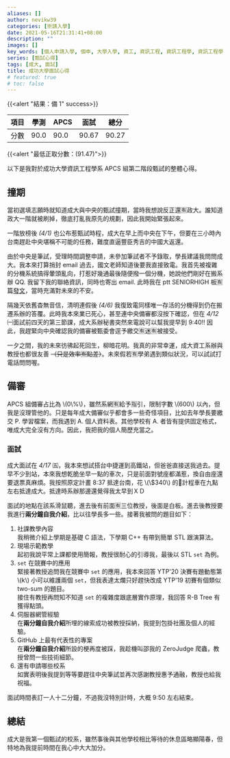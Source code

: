 ```yaml
---
aliases: []
author: nevikw39
categories: [🈸請入學]
date: 2021-05-16T21:31:41+08:00
description: ""
images: []
key_words: [個人申請入學, 個申, 大學入學, 資工, 資訊工程, 資訊工程學, 資訊工程學系, 資工系, 一階, 二階, 備審, 審查資料, 甄試, 撞期]
series: [甄試心得]
tags: [成大, 面試]
title: 成功大學面試心得
# featured: true
# toc: false
---
```


{{<alert "結果：備 1" success>}}

| 項目 | 學測   | APCS | 面試    | 總分    |
|----|------|------|-------|-------|
| 分數 | 90.0 | 90.0 | 90.67 | 90.27 |

{{<alert "最低正取分數：\(91.47\)">}}

以下是我對於成功大學資訊工程學系 APCS 組第二階段甄試的整體心得。

## 撞期

當初選填志願時就知道成大與中央的甄試撞期，當時我想說反正還🈶️政大。誰知道政大一階就被刷掉，徹底打亂我原先的規劃，因此我開始緊張起來。

一階放榜後 _(4/1)_ 也公布惹甄試時程，成大在早上而中央在下午，但要在三小時內台南趕赴中央堪稱不可能的任務，難度直逼豐臣秀吉的中國大返還。

由於中央是筆試，受理時間調整申請，未參加筆試者不予錄取，學長建議我問問成大。我本來打算捎封 email 過去，國文老師知道後要我直接致電。我首先被複雜的分機系統搞得暈頭亂向，打惹好幾通最後隨便撥一個分機，她說他們剛好在搬系辦 QQ. 我留下我的聯絡資訊，同時也寄出 email. 此時我在 ptt SENIORHIGH 板🈶️篇[發文](https://www.ptt.cc/bbs/SENIORHIGH/M.1617280907.A.BCE.html)，當時充滿對未來的不安。

隔幾天依舊杳無音信，清明連假後 _(4/6)_ 我復致電同樣唯一存活的分機得到仍在搬遷系辦的答覆。此時我本來業已死心，甚至連中央備審都沒按下確認，但在 _4/12_ ㈠面試前四天的第三節課，成大系辦秘書突然來電說可以幫我提早到 9:40!! 因此，我趕緊向中央確認我的備審被甄委會逕予繳交🈶️迷🈶️被接受。

一夕之間，我的未來彷彿起死回生，柳暗花明。我真的非常幸運，成大資工系辦與教授也都很友善 ~~（只是效率🈶️點差）~~。未來假若🈶️學弟遇到類似狀況，可以試試打電話問問喔。

## 備審

APCS 組備審占比為 \\(0\\%\\)，雖然系網🈶️給予🈯️引，限制字數 \\(600\\) 以內，但我是沒理管他的。只是每年成大備審似乎都會多一些奇怪項目，比如去年學長要繳交 P. 學習檔案，而我遇到 A. 個人資料表。其他學校有 A. 者皆有提供固定格式，唯成大完全沒有方向。因此，我把我的個人簡歷充當之。

### 面試

成大面試在 _4/17_ ㈤，我本來想試搭台中捷運到高鐵站，但爸爸直接送我過去。提早不少到站，本來我想乾脆坐早一點的車次，只是前面對號座都滿惹，換自由座還要退票真麻煩。我按照原定計畫 8:37 抵達台南，花 \\(\\$340\\) 的🚕計程車在九點左右抵達成大。抵達時系辦那邊還覺得我太早到ＸＤ

面試的地點在該系滑鼠聽，進去後有前面🈶️三位教授，後面是白板。進去後教授要我進行**兩分鐘自我介紹**，比以往學長多一些。接著我被問的題目如下：

1. 社課教學內容 <br>
我稍微介紹上學期是基礎 C 語法，下學期 C++ 有帶到簡單 STL 跟演算法。
2. 現場示範教學 <br>
起初我說平常上課都使用簡報，教授很耐心的引導我，最後以 STL `set` 為例。
3. `set` 在競賽中的應用 <br>
緊接著教授追問我在競賽中 `set` 的應用，我本來回答 YTP'20 決賽有題動態第 \\(k\\) 小可以維護兩個 `set`，但我表達太爛只好趕快改成 YTP'19 初賽有個類似 two-sum 的題目。 <br>
接住有教授再問知不知道 `set` 的複雜度跟底層實作原理，我回答 R-B Tree 有獲得點頭。
4. 伺服器網管經驗 <br>
在**兩分鐘自我介紹**所埋的線索成功被教授採納，我提到包掛社團及個人的經驗。
5. GitHub 上最有代表性的專案 <br>
在**兩分鐘自我介紹**所設的梗再度被踩，我趁機叫邵我的 ZeroJudge 爬蟲，教授曾問一些技術細節。
6. 還有申請哪些校系 <br>
如實表明後我提到等等要趕往中央筆試並再次感謝教授惠予通融，教授也給我祝福。

面試時間表訂一人十二分鐘，不過我沒特別計時，大概 9:50 左右結束。

## 總結

成大是我第一個甄試的校系，雖然事後與其他學校相比等待的休息區略顯陽春，但特地為我提前時間在我心中大大加分。
